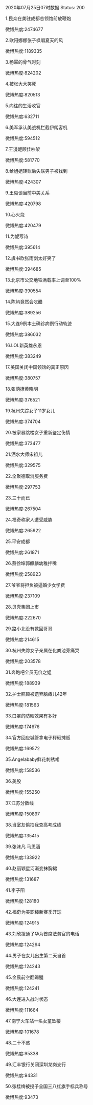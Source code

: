 2020年07月25日07时数据
Status: 200

1.民众在美驻成都总领馆前放鞭炮

微博热度:2474677

2.欧阳娜娜张子枫唱夏天的风

微博热度:1189335

3.杨幂的骨气时刻

微博热度:824202

4.被张大大笑死

微博热度:820513

5.向往的生活收官

微博热度:632711

6.美军承认美战机拦截伊朗客机

微博热度:594512

7.王漫妮顾佳吵架

微博热度:581770

8.给姐姐转账后失联男子被找到

微博热度:424307

9.王毅谈当前中美关系

微博热度:420798

10.心火烧

微博热度:420479

11.为妮写诗

微博热度:395614

12.虞书欣张雨剑太好笑了

微博热度:394685

13.北京市公交地铁满载率上调至100%

微博热度:390554

14.陈屿竟然会吃醋

微博热度:389256

15.大连9例本土确诊病例行动轨迹

微博热度:386032

16.LOL新英雄永恩

微博热度:383249

17.美国关闭中国领馆的真正原因

微博热度:380757

18.张萌撩黄晓明

微博热度:376521

19.杭州失踪女子11岁女儿

微博热度:374704

20.被家暴跳楼女子重新鉴定伤情

微博热度:373477

21.洒水大师宋祖儿

微博热度:329575

22.全聚德取消服务费

微博热度:297753

23.三十而已

微博热度:267504

24.福奇称家人遭受威胁

微博热度:265922

25.平安成都

微博热度:261871

26.蔡徐坤郭麒麟幼稚拌嘴

微博热度:258923

27.爷爷将担负被逼婚少女学费

微博热度:237109

28.贝壳集团上市

微博热度:222670

29.路小北没有救回哥哥

微博热度:214615

30.杭州失踪女子亲属在化粪池旁痛哭

微博热度:203578

31.奔跑吧全员无价之姐

微博热度:188939

32.护士照顾被遗弃脑瘫儿42年

微博热度:181563

33.口罩的防晒效果有多好

微博热度:174676

34.官方回应城管拿电子秤砸摊贩

微博热度:169572

35.Angelababy鲜花刺绣裙

微博热度:158536

36.美股

微博热度:155250

37.江苏分数线

微博热度:150897

38.当室友偷拍我查高考成绩

微博热度:135415

39.张沫凡 马思涵

微博热度:133922

40.赵丽颖星河渐变抹胸裙

微博热度:131687

41.李子阳

微博热度:128180

42.福奇为美职棒新赛季开球

微博热度:124915

43.刘欣拨通了华为首席法务官的电话

微博热度:124294

44.男子在女儿出生第二天自首

微博热度:124243

45.金晨前空翻踢腿

微博热度:124241

46.大连进入战时状态

微博热度:111664

47.南宁火车站一名女童坠楼

微博热度:101678

48.二十不惑

微博热度:95338

49.汇丰银行关闭深圳龙岗支行

微博热度:94331

50.张桂梅被授予全国三八红旗手标兵称号

微博热度:93473

